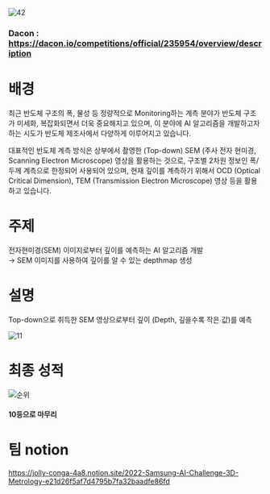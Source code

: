 ![42](https://user-images.githubusercontent.com/86766081/192209474-ca5aa262-443d-4bee-819e-e03dac4274e8.png)

### Dacon : https://dacon.io/competitions/official/235954/overview/description
# 배경
최근 반도체 구조의 폭, 물성 등 정량적으로 Monitoring하는 계측 분야가 반도체 구조가 미세화, 복잡화되면서 더욱 중요해지고 있으며, 이 분야에 AI 알고리즘을 개발하고자 하는 시도가 반도체 제조사에서 다양하게 이루어지고 있습니다.  

대표적인 반도체 계측 방식은 상부에서 촬영한 (Top-down) SEM (주사 전자 현미경, Scanning Electron Microscope) 영상을 활용하는 것으로, 구조별 2차원 정보인 폭/두께 계측으로 한정되어 사용되어 있으며, 현재 깊이를 계측하기 위해서 OCD (Optical Critical Dimension), TEM (Transmission Electron Microscope) 영상 등을 활용하고 있습니다.

# 주제
전자현미경(SEM) 이미지로부터 깊이를 예측하는 AI 알고리즘 개발  
→ SEM 이미지를 사용하여 깊이를 알 수 있는 depthmap 생성

# 설명
Top-down으로 취득한 SEM 영상으로부터 깊이 (Depth, 깊을수록 작은 값)를 예측

![11](https://user-images.githubusercontent.com/86766081/192205323-bbbf738c-eae7-44a1-8d0f-cba5dc0d6eeb.png)

# 최종 성적
![순위](https://user-images.githubusercontent.com/86766081/199897897-137fd005-ccaf-486a-b250-4e39d96df411.png)


#### 10등으로 마무리

# 팀 notion
https://jolly-conga-4a8.notion.site/2022-Samsung-AI-Challenge-3D-Metrology-e21d26f5af7d4795b7fa32baadfe86fd

